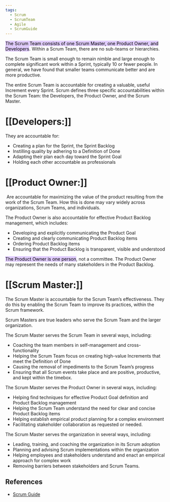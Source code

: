 ```yaml
---
tags:
  - Scrum
  - ScrumTeam
  - Agile
  - ScrumGuide
---
```

<mark style="background: #D2B3FFA6;">The Scrum Team consists of one Scrum Master, one Product Owner, and Developers</mark>. Within a Scrum Team, there are no sub-teams or hierarchies.

The Scrum Team is small enough to remain nimble and large enough to complete significant work within a Sprint, typically 10 or fewer people. In general, we have found that smaller teams communicate better and are more productive.

The entire Scrum Team is accountable for creating a valuable, useful Increment every Sprint. Scrum defines three specific accountabilities within the Scrum Team: the Developers, the Product Owner, and the Scrum Master.

# [[Developers:]]
They are accountable for:
-   Creating a plan for the Sprint, the Sprint Backlog
-   Instilling quality by adhering to a Definition of Done
-   Adapting their plan each day toward the Sprint Goal
-   Holding each other accountable as professionals

# [[Product Owner:]]
 Are accountable for maximizing the value of the product resulting from the work of the Scrum Team. How this is done may vary widely across organizations, Scrum Teams, and individuals.

The Product Owner is also accountable for effective Product Backlog management, which includes:
-   Developing and explicitly communicating the Product Goal
-   Creating and clearly communicating Product Backlog items
-   Ordering Product Backlog items
-   Ensuring that the Product Backlog is transparent, visible and understood

<mark style="background: #D2B3FFA6;">The Product Owner is one person</mark>, not a committee. The Product Owner may represent the needs of many stakeholders in the Product Backlog.

# [[Scrum Master:]]
The Scrum Master is accountable for the Scrum Team’s effectiveness. They do this by enabling the Scrum Team to improve its practices, within the Scrum framework.

Scrum Masters are true leaders who serve the Scrum Team and the larger organization.

The Scrum Master serves the Scrum Team in several ways, including:
-   Coaching the team members in self-management and cross-functionality
-   Helping the Scrum Team focus on creating high-value Increments that meet the Definition of Done
-   Causing the removal of impediments to the Scrum Team’s progress
-   Ensuring that all Scrum events take place and are positive, productive, and kept within the timebox.

The Scrum Master serves the Product Owner in several ways, including:

-   Helping find techniques for effective Product Goal definition and Product Backlog management
-   Helping the Scrum Team understand the need for clear and concise Product Backlog items
-   Helping establish empirical product planning for a complex environment
-   Facilitating stakeholder collaboration as requested or needed.

The Scrum Master serves the organization in several ways, including:
-   Leading, training, and coaching the organization in its Scrum adoption
-   Planning and advising Scrum implementations within the organization
-   Helping employees and stakeholders understand and enact an empirical approach for complex work
-   Removing barriers between stakeholders and Scrum Teams.

## References
- [Scrum Guide](https://scrumguides.org/scrum-guide.html)